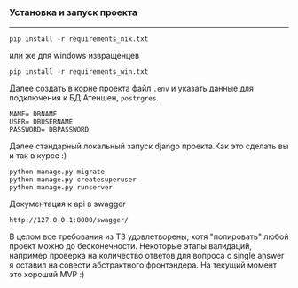 ### Установка и запуск проекта
***
```
pip install -r requirements_nix.txt
```
или же для windows извращенцев
```
pip install -r requirements_win.txt
```
Далее создать в корне проекта файл `.env` и указать данные для подключения к БД
Атеншен, `postrgres`.
```
NAME= DBNAME
USER= DBUSERNAME
PASSWORD= DBPASSWORD
```
Далее стандарный локальный запуск django проекта.Как это сделать вы и так в курсе :)
```
python manage.py migrate
python manage.py createsuperuser
python manage.py runserver
```
Документация к api в swagger
```
http://127.0.0.1:8000/swagger/
```

В целом все требования из ТЗ удовлетворены, хотя "полировать" любой проект можно до бесконечности. Некоторые этапы валидаций, например проверка на количество ответов для вопроса с single answer я оставил на совести абстрактного фронтэндера.
На текущий момент это хороший MVP :)
